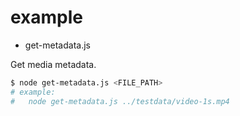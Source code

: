 # example

- get-metadata.js

Get media metadata.

```bash
$ node get-metadata.js <FILE_PATH>
# example:
#   node get-metadata.js ../testdata/video-1s.mp4
```

